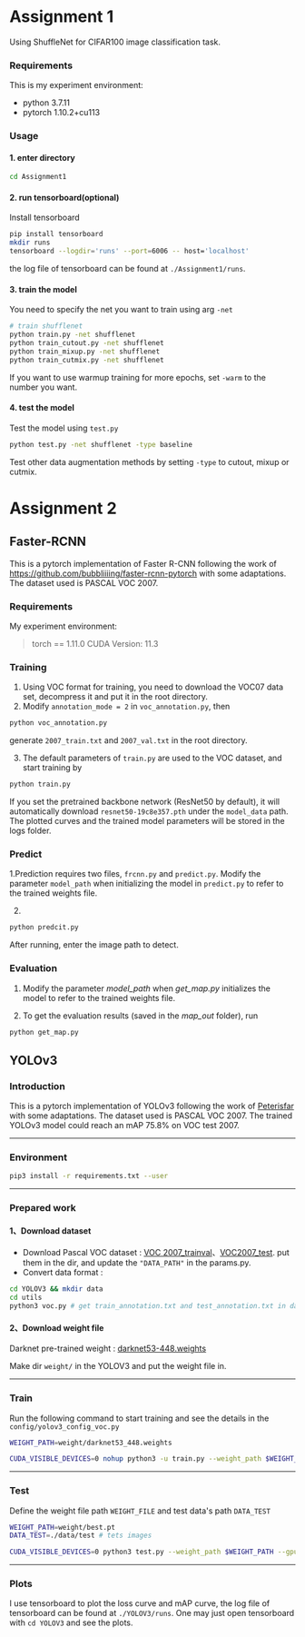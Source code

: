 # **Assignment 1**

Using ShuffleNet for CIFAR100 image classification task. 

### **Requirements**
This is my experiment environment:
- python 3.7.11
- pytorch 1.10.2+cu113

### **Usage**
#### **1. enter directory**
``` bash
cd Assignment1
```

#### **2. run tensorboard(optional)**
Install tensorboard
```bash
pip install tensorboard
mkdir runs
tensorboard --logdir='runs' --port=6006 -- host='localhost'
```
the log file of  tensorboard can be found at `./Assignment1/runs`.

#### **3. train the model**
You need to specify the net you want to train using arg `-net`
```bash
# train shufflenet
python train.py -net shufflenet
python train_cutout.py -net shufflenet
python train_mixup.py -net shufflenet
python train_cutmix.py -net shufflenet
```
If you want to use warmup training for more epochs, set `-warm` to the number you want.

#### **4. test the model**
Test the model using `test.py`
```bash
python test.py -net shufflenet -type baseline
```
Test other data augmentation methods by setting `-type` to cutout, mixup or cutmix.



# **Assignment 2**
## **Faster-RCNN**
This is a pytorch implementation of Faster R-CNN following the work of https://github.com/bubbliiiing/faster-rcnn-pytorch with some adaptations. The dataset used is PASCAL VOC 2007.

### **Requirements**
My experiment environment:
>torch == 1.11.0 CUDA Version: 11.3

### **Training**
1. Using VOC format for training, you need to download the VOC07 data set, decompress it and put it in the root directory.
2. Modify `annotation_mode = 2` in `voc_annotation.py`, then
```bash
python voc_annotation.py
```
generate `2007_train.txt` and `2007_val.txt` in the root directory.

3. The default parameters of `train.py` are used to the VOC dataset, and start training by
```bash
python train.py
```
If you set the pretrained backbone network (ResNet50 by default), it will automatically download `resnet50-19c8e357.pth` under the `model_data` path. The plotted curves and the trained model parameters will be stored in the logs folder.

### **Predict**
1.Prediction requires two files, `frcnn.py` and `predict.py`. Modify the parameter `model_path` when initializing the model in `predict.py` to refer to the trained weights file.

2. 
```bash
python predcit.py
```
After running, enter the image path to detect.

### **Evaluation**
1. Modify the parameter *model_path* when *get_map.py* initializes the model to refer to the trained weights file.
 
2. To get the evaluation results (saved in the *map_out* folder), run
```bash
python get_map.py
```

## **YOLOv3**
### **Introduction**
This is a pytorch implementation of YOLOv3 following the work of [Peterisfar](https://github.com/Peterisfar/YOLOV3)  with some adaptations. The dataset used is PASCAL VOC 2007. The trained YOLOv3 model could reach an mAP  $75.8\%$ on VOC test 2007.


---
### **Environment**

```bash
pip3 install -r requirements.txt --user
```

---
### **Prepared work**

#### 1、Download dataset
* Download Pascal VOC dataset : [VOC 2007_trainval](http://host.robots.ox.ac.uk/pascal/VOC/voc2007/VOCtrainval_06-Nov-2007.tar)、[VOC2007_test](http://host.robots.ox.ac.uk/pascal/VOC/voc2007/VOCtest_06-Nov-2007.tar). put them in the dir, and update the `"DATA_PATH"` in the params.py.
* Convert data format : 

```bash
cd YOLOV3 && mkdir data
cd utils
python3 voc.py # get train_annotation.txt and test_annotation.txt in data/
```

#### 2、Download weight file
Darknet pre-trained weight :  [darknet53-448.weights](https://pjreddie.com/media/files/darknet53_448.weights) 

Make dir `weight/` in the YOLOV3 and put the weight file in.

---
### **Train**
Run the following command to start training and see the details in the `config/yolov3_config_voc.py`

```Bash
WEIGHT_PATH=weight/darknet53_448.weights

CUDA_VISIBLE_DEVICES=0 nohup python3 -u train.py --weight_path $WEIGHT_PATH --gpu_id 0 > nohup.log 2>&1 &
```

---
### **Test**
Define the weight file path `WEIGHT_FILE` and test data's path `DATA_TEST`
```Bash
WEIGHT_PATH=weight/best.pt
DATA_TEST=./data/test # tets images

CUDA_VISIBLE_DEVICES=0 python3 test.py --weight_path $WEIGHT_PATH --gpu_id 0 --visiual $DATA_TEST --eval
```
---
### Plots

I use tensorboard to plot the loss curve and mAP curve, the log file of  tensorboard can be found at `./YOLOV3/runs`. One may just open tensorboard with  `cd YOLOV3` and see the plots.
